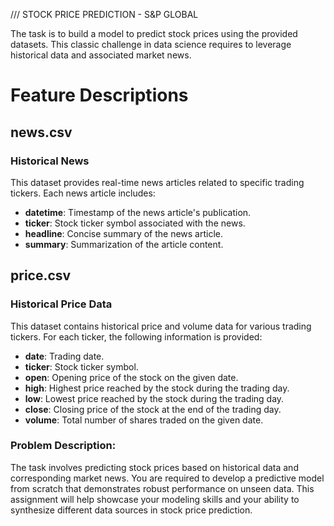 /// STOCK PRICE PREDICTION - S&P GLOBAL

The task is to build a model to predict stock prices using the provided datasets. This classic challenge in data science requires to leverage historical data and associated market news.

# Feature Descriptions

## news.csv
### Historical News
This dataset provides real-time news articles related to specific trading tickers. Each news article includes:

- **datetime**: Timestamp of the news article's publication.
- **ticker**: Stock ticker symbol associated with the news.
- **headline**: Concise summary of the news article.
- **summary**: Summarization of the article content.

## price.csv
### Historical Price Data
This dataset contains historical price and volume data for various trading tickers. For each ticker, the following information is provided:

- **date**: Trading date.
- **ticker**: Stock ticker symbol.
- **open**: Opening price of the stock on the given date.
- **high**: Highest price reached by the stock during the trading day.
- **low**: Lowest price reached by the stock during the trading day.   
- **close**: Closing price of the stock at the end of the trading day.
- **volume**: Total number of shares traded on the given date.

### Problem Description:
The task involves predicting stock prices based on historical data and corresponding market news. You are required to develop a predictive model from scratch that demonstrates robust performance on unseen data. This assignment will help showcase your modeling skills and your ability to synthesize different data sources in stock price prediction.